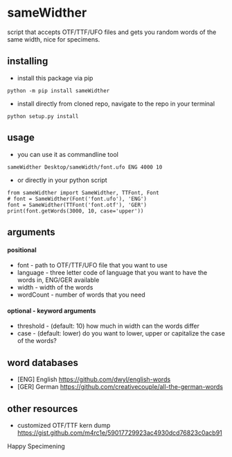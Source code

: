 # sameWidther
script that accepts OTF/TTF/UFO files and gets you random words of the same width, nice for specimens.

## installing
- install this package via pip
```
python -m pip install sameWidther
```

- install directly from cloned repo, navigate to the repo in your terminal
```
python setup.py install
```

## usage
- you can use it as commandline tool
```
sameWidther Desktop/sameWidth/font.ufo ENG 4000 10 
```

- or directly in your python script
```
from sameWidther import SameWidther, TTFont, Font
# font = SameWidther(Font('font.ufo'), 'ENG')
font = SameWidther(TTFont('font.otf'), 'GER')
print(font.getWords(3000, 10, case='upper'))
```

## arguments
#### positional 
- font - path to OTF/TTF/UFO file that you want to use
- language - three letter code of language that you want to have the words in, ENG/GER available
- width - width of the words
- wordCount - number of words that you need
#### optional - keyword arguments
- threshold - (default: 10) how much in width can the words differ
- case - (default: lower) do you want to lower, upper or capitalize the case of the words?

## word databases
- [ENG] English https://github.com/dwyl/english-words
- [GER] German https://github.com/creativecouple/all-the-german-words

## other resources
- customized OTF/TTF kern dump https://gist.github.com/m4rc1e/59017729923ac4930dcd76823c0acb91

Happy Specimening
